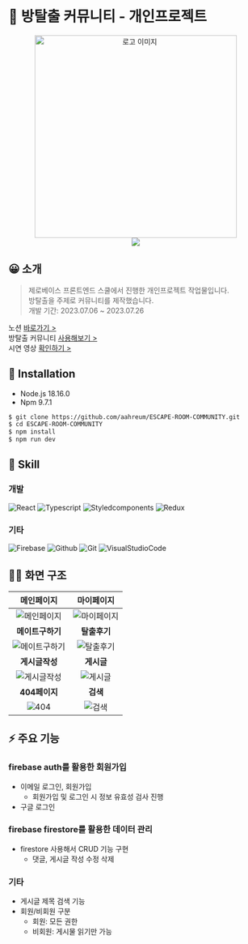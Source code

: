 # 🚪 방탈출 커뮤니티 - 개인프로젝트

  
<p align="center"><img src="https://img1.daumcdn.net/thumb/R1280x0/?scode=mtistory2&fname=https%3A%2F%2Fblog.kakaocdn.net%2Fdn%2FcmZRK3%2FbtsoZMK1po6%2FyCfVos9vHjGqiLTzTEkPIk%2Fimg.png" alt="로고 이미지" width="400px">
<br>
<a href="https://hits.seeyoufarm.com"><img src="https://hits.seeyoufarm.com/api/count/incr/badge.svg?url=https%3A%2F%2Fgithub.com%2Faahreum%2FESCAPE-ROOM-COMMUNITY&count_bg=%23FFA110&title_bg=%23555555&icon=tinder.svg&icon_color=%23EAAA48&title=hits&edge_flat=false"/></a>
</p>

  
## 😀 소개

> 제로베이스 프론트엔드 스쿨에서 진행한 개인프로젝트 작업물입니다.  
> 방탈출을 주제로 커뮤니티를 제작했습니다.  
> 개발 기간: 2023.07.06 ~ 2023.07.26


노션 [바로가기 >]()  
방탈출 커뮤니티 [사용해보기 >](https://escape-room-dcc1b.web.app/)  
시연 영상 [확인하기 >](https://www.youtube.com/watch?v=J_TSjYNpNDg)  

  
  
## 🔧  Installation
  
- Node.js 18.16.0
- Npm 9.7.1

  
``` zsh
$ git clone https://github.com/aahreum/ESCAPE-ROOM-COMMUNITY.git
$ cd ESCAPE-ROOM-COMMUNITY
$ npm install
$ npm run dev
```

  
  
## 🔎  Skill
  
### 개발 
![React](https://img.shields.io/badge/react-61DAFB?style=for-the-badge&logo=react&logoColor=FFFFFF)
![Typescript](https://img.shields.io/badge/typescript-3178C6?style=for-the-badge&logo=typescript&logoColor=FFFFFF)
![Styledcomponents](https://img.shields.io/badge/styledcomponents-DB7093?style=for-the-badge&logo=styledcomponents&logoColor=FFFFFF)
![Redux](https://img.shields.io/badge/redux-764ABC?style=for-the-badge&logo=redux&logoColor=FFFFFF)

  
### 기타
![Firebase](https://img.shields.io/badge/firebase-FFCA28?style=for-the-badge&logo=firebase&logoColor=FFFFFF)
![Github](https://img.shields.io/badge/github-181717?style=for-the-badge&logo=github&logoColor=FFFFFF)
![Git](https://img.shields.io/badge/git-F05032?style=for-the-badge&logo=git&logoColor=FFFFFF)
![VisualStudioCode](https://img.shields.io/badge/visualstudiocode-007ACC?style=for-the-badge&logo=visualstudiocode&logoColor=FFFFFF)

  
## 🧑‍💻 화면 구조
|**메인페이지**|**마이페이지**|
|:---:|:---:|
|<img src="https://img1.daumcdn.net/thumb/R1280x0/?scode=mtistory2&fname=https%3A%2F%2Fblog.kakaocdn.net%2Fdn%2Fm5Wti%2Fbtso1tRZDwR%2FSrYMZ7XyU7fDKo3EmpVSn0%2Fimg.png" alt="메인페이지"/>|<img src="https://img1.daumcdn.net/thumb/R1280x0/?scode=mtistory2&fname=https%3A%2F%2Fblog.kakaocdn.net%2Fdn%2FbzJ8Lr%2Fbtso6MCMJLL%2FtRCBitbXcRbbG1lM1bJWP0%2Fimg.png" alt="마이페이지"/>|
|**메이트구하기**|**탈출후기**|
|<img src="https://img1.daumcdn.net/thumb/R1280x0/?scode=mtistory2&fname=https%3A%2F%2Fblog.kakaocdn.net%2Fdn%2FbZSpUB%2FbtsoZZX7bca%2Fxd8TnKp7EOqhDMCzRFXvC1%2Fimg.png" alt="메이트구하기"/>|<img src="https://img1.daumcdn.net/thumb/R1280x0/?scode=mtistory2&fname=https%3A%2F%2Fblog.kakaocdn.net%2Fdn%2Fb4uPzm%2Fbtso1u4pgSD%2FV5CEncOmZCMpbAcJgzNifk%2Fimg.png" alt="탈출후기"/>|
|**게시글작성**|**게시글**|
|<img src="https://img1.daumcdn.net/thumb/R1280x0/?scode=mtistory2&fname=https%3A%2F%2Fblog.kakaocdn.net%2Fdn%2Fb3Lf7i%2Fbtso0s0bUPN%2FMaA6jZNZIYx92aLrYRKvuK%2Fimg.png" alt="게시글작성"/>|<img src="https://img1.daumcdn.net/thumb/R1280x0/?scode=mtistory2&fname=https%3A%2F%2Fblog.kakaocdn.net%2Fdn%2FsEK0t%2Fbtso6Sv9pGJ%2Frm1RGrsO711Wqb5fFkwxR1%2Fimg.png" alt="게시글"/>|
|**404페이지**|**검색**|
|<img src="https://img1.daumcdn.net/thumb/R1280x0/?scode=mtistory2&fname=https%3A%2F%2Fblog.kakaocdn.net%2Fdn%2Fcc9QRC%2Fbtso0slvlA8%2FOxsEZ0kL4MVhBPZssb0ZO0%2Fimg.png" alt="404"/>|<img src="https://img1.daumcdn.net/thumb/R1280x0/?scode=mtistory2&fname=https%3A%2F%2Fblog.kakaocdn.net%2Fdn%2F6cnKC%2Fbtso1tEo2aB%2F1b1FkLrQ5DrFa9chaDUxkk%2Fimg.png" alt="검색"/>|
  
  
## ⚡️ 주요 기능
### firebase auth를 활용한 회원가입
+ 이메일 로그인, 회원가입  
    - 회원가입 및 로그인 시 정보 유효성 검사 진행  
+ 구글 로그인  

### firebase firestore를 활용한 데이터 관리
+ firestore 사용해서 CRUD 기능 구현
    - 댓글, 게시글 작성 수정 삭제

### 기타
+ 게시글 제목 검색 기능
+ 회원/비회원 구분
    - 회원: 모든 권한
    - 비회원: 게시물 읽기만 가능